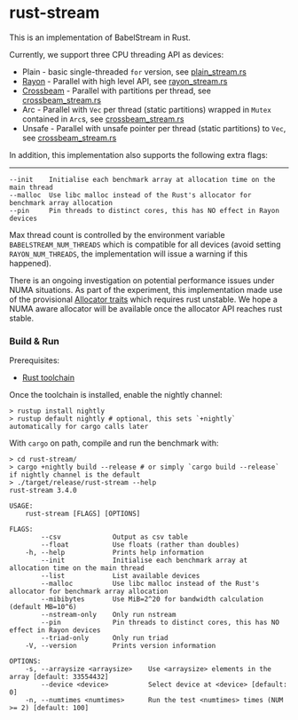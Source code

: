 rust-stream
===========

This is an implementation of BabelStream in Rust.

Currently, we support three CPU threading API as devices:

* Plain - basic single-threaded `for` version, see [plain_stream.rs](src/plain_stream.rs)
* [Rayon](https://github.com/rayon-rs/rayon) - Parallel with high level API,
  see [rayon_stream.rs](src/rayon_stream.rs)
* [Crossbeam](https://github.com/crossbeam-rs/crossbeam) - Parallel with partitions per thread,
  see [crossbeam_stream.rs](src/crossbeam_stream.rs)
* Arc - Parallel with `Vec` per thread (static partitions) wrapped in `Mutex` contained in `Arc`s,
  see [crossbeam_stream.rs](src/arc_stream.rs)
* Unsafe - Parallel with unsafe pointer per thread (static partitions) to `Vec`,
  see [crossbeam_stream.rs](src/unsafe_stream.rs)

In addition, this implementation also supports the following extra flags:
****
```
--init    Initialise each benchmark array at allocation time on the main thread
--malloc  Use libc malloc instead of the Rust's allocator for benchmark array allocation
--pin     Pin threads to distinct cores, this has NO effect in Rayon devices
```

Max thread count is controlled by the environment variable `BABELSTREAM_NUM_THREADS` which is compatible for all devices (avoid setting `RAYON_NUM_THREADS`, the implementation will issue a warning if this happened).   

There is an ongoing investigation on potential performance issues under NUMA situations. As part of
the experiment, this implementation made use of the
provisional [Allocator traits](https://github.com/rust-lang/rust/issues/32838) which requires rust
unstable. We hope a NUMA aware allocator will be available once the allocator API reaches rust
stable.

### Build & Run

Prerequisites:

* [Rust toolchain](https://www.rust-lang.org/tools/install)

Once the toolchain is installed, enable the nightly channel:

```shell
> rustup install nightly
> rustup default nightly # optional, this sets `+nightly` automatically for cargo calls later
```

With `cargo` on path, compile and run the benchmark with:

```shell
> cd rust-stream/
> cargo +nightly build --release # or simply `cargo build --release` if nightly channel is the default 
> ./target/release/rust-stream --help
rust-stream 3.4.0

USAGE:
    rust-stream [FLAGS] [OPTIONS]

FLAGS:
        --csv             Output as csv table
        --float           Use floats (rather than doubles)
    -h, --help            Prints help information
        --init            Initialise each benchmark array at allocation time on the main thread
        --list            List available devices
        --malloc          Use libc malloc instead of the Rust's allocator for benchmark array allocation
        --mibibytes       Use MiB=2^20 for bandwidth calculation (default MB=10^6)
        --nstream-only    Only run nstream
        --pin             Pin threads to distinct cores, this has NO effect in Rayon devices
        --triad-only      Only run triad
    -V, --version         Prints version information

OPTIONS:
    -s, --arraysize <arraysize>    Use <arraysize> elements in the array [default: 33554432]
        --device <device>          Select device at <device> [default: 0]
    -n, --numtimes <numtimes>      Run the test <numtimes> times (NUM >= 2) [default: 100]
```


 